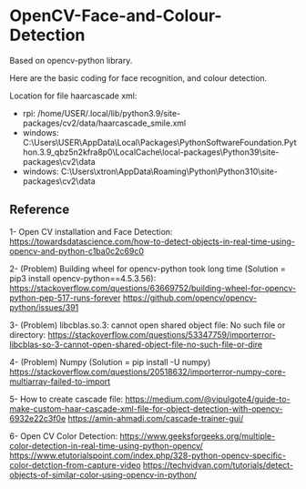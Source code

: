 # OpenCV-Face-and-Colour-Detection

Based on opencv-python library.

Here are the basic coding for face recognition, and colour detection.


Location for file haarcascade xml:
- rpi: /home/USER/.local/lib/python3.9/site-packages/cv2/data/haarcascade_smile.xml
- windows: C:\Users\USER\AppData\Local\Packages\PythonSoftwareFoundation.Python.3.9_qbz5n2kfra8p0\LocalCache\local-packages\Python39\site-packages\cv2\data
- windows: C:\Users\xtron\AppData\Roaming\Python\Python310\site-packages\cv2\data


## Reference

1- Open CV installation and Face Detection:
https://towardsdatascience.com/how-to-detect-objects-in-real-time-using-opencv-and-python-c1ba0c2c69c0

2- (Problem) Building wheel for opencv-python took long time (Solution = pip3 install opencv-python==4.5.3.56):
https://stackoverflow.com/questions/63669752/building-wheel-for-opencv-python-pep-517-runs-forever
https://github.com/opencv/opencv-python/issues/391

3- (Problem) libcblas.so.3: cannot open shared object file: No such file or directory:
https://stackoverflow.com/questions/53347759/importerror-libcblas-so-3-cannot-open-shared-object-file-no-such-file-or-dire

4- (Problem) Numpy (Solution = pip install -U numpy)
https://stackoverflow.com/questions/20518632/importerror-numpy-core-multiarray-failed-to-import

5- How to create cascade file:
https://medium.com/@vipulgote4/guide-to-make-custom-haar-cascade-xml-file-for-object-detection-with-opencv-6932e22c3f0e
https://amin-ahmadi.com/cascade-trainer-gui/

6- Open CV Color Detection:
https://www.geeksforgeeks.org/multiple-color-detection-in-real-time-using-python-opencv/
https://www.etutorialspoint.com/index.php/328-python-opencv-specific-color-detction-from-capture-video
https://techvidvan.com/tutorials/detect-objects-of-similar-color-using-opencv-in-python/
